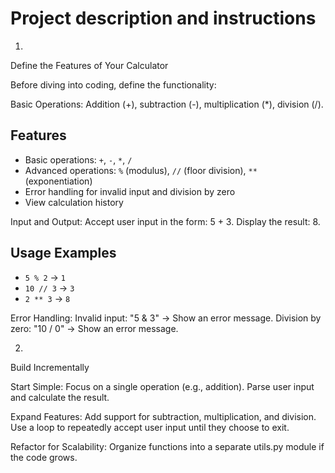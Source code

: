 # Project description and instructions

1.
Define the Features of Your Calculator

Before diving into coding, define the functionality:

Basic Operations:
Addition (+), subtraction (-), multiplication (*), division (/).

## Features
- Basic operations: `+`, `-`, `*`, `/`
- Advanced operations: `%` (modulus), `//` (floor division), `**` (exponentiation)
- Error handling for invalid input and division by zero
- View calculation history

Input and Output:
Accept user input in the form: 5 + 3.
Display the result: 8.

## Usage Examples
- `5 % 2` → `1`
- `10 // 3` → `3`
- `2 ** 3` → `8`

Error Handling:
Invalid input: "5 & 3" → Show an error message.
Division by zero: "10 / 0" → Show an error message.

2.
Build Incrementally

Start Simple:
Focus on a single operation (e.g., addition).
Parse user input and calculate the result.

Expand Features:
Add support for subtraction, multiplication, and division.
Use a loop to repeatedly accept user input until they choose to exit.

Refactor for Scalability:
Organize functions into a separate utils.py module if the code grows.

